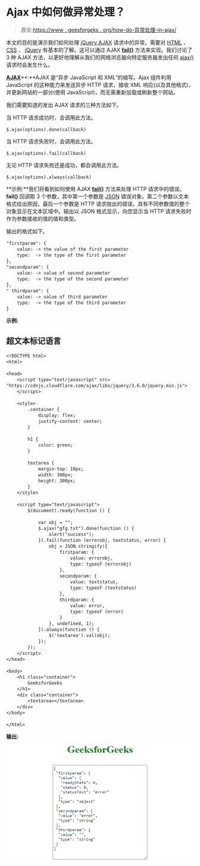 # Ajax 中如何做异常处理？

> 原文:[https://www . geesforgeks . org/how-do-异常处理-in-ajax/](https://www.geeksforgeeks.org/how-to-do-exception-handling-in-ajax/)

本文的目的是演示我们如何处理 [jQuery AJAX](https://www.geeksforgeeks.org/jquery-ajax-method/) 请求中的异常。需要对 [HTML](https://www.geeksforgeeks.org/html-tutorials/) 、 [CSS](https://www.geeksforgeeks.org/css-tutorials/) 、 [jQuery](https://www.geeksforgeeks.org/jquery-tutorials/) 有基本的了解。这可以通过 AJAX [**fail()**](https://www.geeksforgeeks.org/jquery-deferred-fail-method/) 方法来实现。我们讨论了 3 种 AJAX 方法，以更好地理解从我们的网络浏览器向特定服务器发出任何 [ajax()](https://www.geeksforgeeks.org/jquery-ajax-method/) 请求时会发生什么。

[**AJAX**](https://www.geeksforgeeks.org/ajax-introduction/)**:**AJAX 是“异步 JavaScript 和 XML”的缩写。Ajax 组件利用 JavaScript 的这种能力来发送异步 HTTP 请求，接收 XML 响应(以及其他格式)，并更新网站的一部分(使用 JavaScript)，而无需重新加载或刷新整个网站。

我们需要知道的发出 AJAX 请求的三种方法如下。

当 HTTP 请求成功时，会调用此方法。

```
$.ajax(options).done(callback)
```

当 HTTP 请求失败时，会调用此方法。

```
$.ajax(options).fail(callback)
```

无论 HTTP 请求失败还是成功，都会调用此方法。

```
$.ajax(options).always(callback)
```

**示例:**我们将看到如何使用 AJAX [**fail()**](https://www.geeksforgeeks.org/jquery-deferred-fail-method/) 方法来处理 HTTP 请求中的错误。 **fail()** 回调取 3 个参数，其中第一个参数是 [JSON](https://www.geeksforgeeks.org/javascript-json-objects/) 错误对象，第二个参数以文本格式给出原因，最后一个参数是 HTTP 请求抛出的错误。具有不同参数值的整个对象显示在文本区域中。输出以 JSON 格式显示，向您显示当 HTTP 请求失败时作为参数接收的值的值和类型。

输出的格式如下。

```
"firstparam": {
    value: -> the value of the first parameter
    type:  -> the type of the first parameter
},
"secondparam": {
    value: -> value of second parameter
    type:  -> the type of the second parameter
},
" thirdparam": {
    value: -> value of third parameter
    type:  -> the type of the third parameter
}
```

**示例:**

## 超文本标记语言

```
<!DOCTYPE html>
<html>

<head>
    <script type="text/javascript" src=
"https://cdnjs.cloudflare.com/ajax/libs/jquery/3.6.0/jquery.min.js">
    </script>

    <style>
        .container {
            display: flex;
            justify-content: center;
        }

        h1 {
            color: green;
        }

        textarea {
            margin-top: 10px;
            width: 300px;
            height: 300px;
        }
    </style>

    <script type="text/javascript">
        $(document).ready(function () {

            var obj = "";
            $.ajax("gfg.txt").done(function () {
                alert("success");
            }).fail(function (errorobj, textstatus, error) {
                obj = JSON.stringify({
                    firstparam: {
                        value: errorobj,
                        type: typeof (errorobj)
                    },
                    secondparam: {
                        value: textstatus,
                        type: typeof (textstatus)
                    },
                    thirdparam: {
                        value: error,
                        type: typeof (error)
                    }
                }, undefined, 1);
            }).always(function () {
                $('textarea').val(obj);
            });
        });
    </script>
</head>

<body>
    <h1 class="container">
        GeeksforGeeks
    </h1>
    <div class="container">
        <textarea></textarea>
    </div>
</body>

</html>
```

**输出:**

![](img/bb4d99da19fac97d438d7d99ade4e0ee.png)